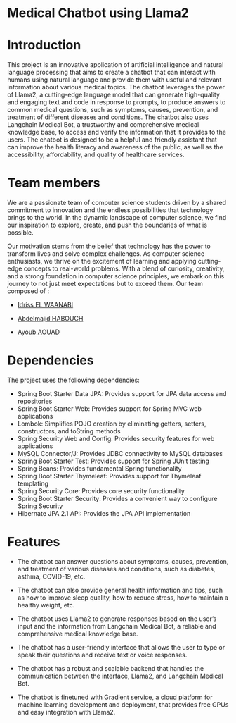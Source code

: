# Medical Chatbot using Llama2
# Introduction 

This project is an innovative application of artificial intelligence and natural language processing that aims to create a chatbot that can interact with humans using natural language and provide them with useful and relevant information about various medical topics. The chatbot leverages the power of Llama2, a cutting-edge language model that can generate high-quality and engaging text and code in response to prompts, to produce answers to common medical questions, such as symptoms, causes, prevention, and treatment of different diseases and conditions. The chatbot also uses Langchain Medical Bot, a trustworthy and comprehensive medical knowledge base, to access and verify the information that it provides to the users. The chatbot is designed to be a helpful and friendly assistant that can improve the health literacy and awareness of the public, as well as the accessibility, affordability, and quality of healthcare services.

# Team members 
We are a passionate team of computer science students driven by a shared commitment to innovation and the endless possibilities that technology brings to the world. In the dynamic landscape of computer science, we find our inspiration to explore, create, and push the boundaries of what is possible.

Our motivation stems from the belief that technology has the power to transform lives and solve complex challenges. As computer science enthusiasts, we thrive on the excitement of learning and applying cutting-edge concepts to real-world problems. With a blend of curiosity, creativity, and a strong foundation in computer science principles, we embark on this journey to not just meet expectations but to exceed them.
Our team composed of : 

* [Idriss EL WAANABI](https://github.com/IDRISSELWAANABI)


* [Abdelmajid HABOUCH](https://github.com/mjiid)


* [Ayoub AOUAD](https://github.com/aouadayoub)

# Dependencies

The project uses the following dependencies:

* Spring Boot Starter Data JPA: Provides support for JPA data access and repositories
* Spring Boot Starter Web: Provides support for Spring MVC web applications
* Lombok: Simplifies POJO creation by eliminating getters, setters, constructors, and toString methods
* Spring Security Web and Config: Provides security features for web applications
* MySQL Connector/J: Provides JDBC connectivity to MySQL databases
* Spring Boot Starter Test: Provides support for Spring JUnit testing
* Spring Beans: Provides fundamental Spring functionality
* Spring Boot Starter Thymeleaf: Provides support for Thymeleaf templating
* Spring Security Core: Provides core security functionality
* Spring Boot Starter Security: Provides a convenient way to configure Spring Security
* Hibernate JPA 2.1 API: Provides the JPA API implementation







# Features
* The chatbot can answer questions about symptoms, causes, prevention, and treatment of various diseases and conditions, such as diabetes, asthma, COVID-19, etc.

* The chatbot can also provide general health information and tips, such as how to improve sleep quality, how to reduce stress, how to maintain a healthy weight, etc.

* The chatbot uses Llama2 to generate responses based on the user’s input and the information from Langchain Medical Bot, a reliable and comprehensive medical knowledge base.

* The chatbot has a user-friendly interface that allows the user to type or speak their questions and receive text or voice responses.

* The chatbot has a robust and scalable backend that handles the communication between the interface, Llama2, and Langchain Medical Bot.

* The chatbot is finetuned with Gradient service, a cloud platform for machine learning development and deployment, that provides free GPUs and easy integration with Llama2.


